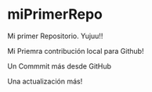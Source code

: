 # miPrimerRepo

Mi primer Repositorio. Yujuu!!

Mi Priemra contribución local para Github!

Un Commmit más desde GitHub

Una actualización más!
